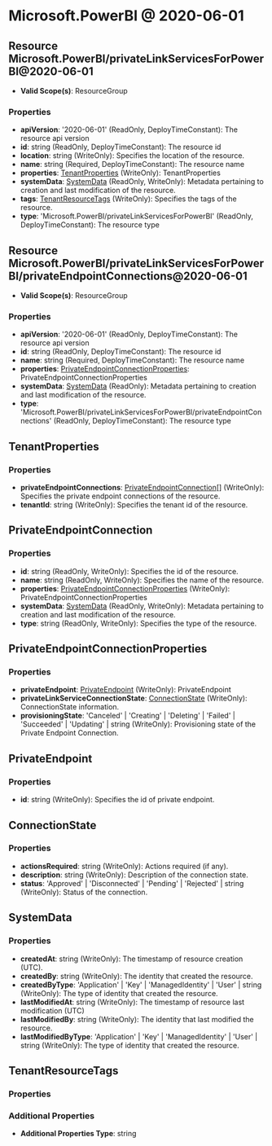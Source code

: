 # Microsoft.PowerBI @ 2020-06-01

## Resource Microsoft.PowerBI/privateLinkServicesForPowerBI@2020-06-01
* **Valid Scope(s)**: ResourceGroup
### Properties
* **apiVersion**: '2020-06-01' (ReadOnly, DeployTimeConstant): The resource api version
* **id**: string (ReadOnly, DeployTimeConstant): The resource id
* **location**: string (WriteOnly): Specifies the location of the resource.
* **name**: string (Required, DeployTimeConstant): The resource name
* **properties**: [TenantProperties](#tenantproperties) (WriteOnly): TenantProperties
* **systemData**: [SystemData](#systemdata) (ReadOnly, WriteOnly): Metadata pertaining to creation and last modification of the resource.
* **tags**: [TenantResourceTags](#tenantresourcetags) (WriteOnly): Specifies the tags of the resource.
* **type**: 'Microsoft.PowerBI/privateLinkServicesForPowerBI' (ReadOnly, DeployTimeConstant): The resource type

## Resource Microsoft.PowerBI/privateLinkServicesForPowerBI/privateEndpointConnections@2020-06-01
* **Valid Scope(s)**: ResourceGroup
### Properties
* **apiVersion**: '2020-06-01' (ReadOnly, DeployTimeConstant): The resource api version
* **id**: string (ReadOnly, DeployTimeConstant): The resource id
* **name**: string (Required, DeployTimeConstant): The resource name
* **properties**: [PrivateEndpointConnectionProperties](#privateendpointconnectionproperties): PrivateEndpointConnectionProperties
* **systemData**: [SystemData](#systemdata) (ReadOnly): Metadata pertaining to creation and last modification of the resource.
* **type**: 'Microsoft.PowerBI/privateLinkServicesForPowerBI/privateEndpointConnections' (ReadOnly, DeployTimeConstant): The resource type

## TenantProperties
### Properties
* **privateEndpointConnections**: [PrivateEndpointConnection](#privateendpointconnection)[] (WriteOnly): Specifies the private endpoint connections of the resource.
* **tenantId**: string (WriteOnly): Specifies the tenant id of the resource.

## PrivateEndpointConnection
### Properties
* **id**: string (ReadOnly, WriteOnly): Specifies the id of the resource.
* **name**: string (ReadOnly, WriteOnly): Specifies the name of the resource.
* **properties**: [PrivateEndpointConnectionProperties](#privateendpointconnectionproperties) (WriteOnly): PrivateEndpointConnectionProperties
* **systemData**: [SystemData](#systemdata) (ReadOnly, WriteOnly): Metadata pertaining to creation and last modification of the resource.
* **type**: string (ReadOnly, WriteOnly): Specifies the type of the resource.

## PrivateEndpointConnectionProperties
### Properties
* **privateEndpoint**: [PrivateEndpoint](#privateendpoint) (WriteOnly): PrivateEndpoint
* **privateLinkServiceConnectionState**: [ConnectionState](#connectionstate) (WriteOnly): ConnectionState information.
* **provisioningState**: 'Canceled' | 'Creating' | 'Deleting' | 'Failed' | 'Succeeded' | 'Updating' | string (WriteOnly): Provisioning state of the Private Endpoint Connection.

## PrivateEndpoint
### Properties
* **id**: string (WriteOnly): Specifies the id of private endpoint.

## ConnectionState
### Properties
* **actionsRequired**: string (WriteOnly): Actions required (if any).
* **description**: string (WriteOnly): Description of the connection state.
* **status**: 'Approved' | 'Disconnected' | 'Pending' | 'Rejected' | string (WriteOnly): Status of the connection.

## SystemData
### Properties
* **createdAt**: string (WriteOnly): The timestamp of resource creation (UTC).
* **createdBy**: string (WriteOnly): The identity that created the resource.
* **createdByType**: 'Application' | 'Key' | 'ManagedIdentity' | 'User' | string (WriteOnly): The type of identity that created the resource.
* **lastModifiedAt**: string (WriteOnly): The timestamp of resource last modification (UTC)
* **lastModifiedBy**: string (WriteOnly): The identity that last modified the resource.
* **lastModifiedByType**: 'Application' | 'Key' | 'ManagedIdentity' | 'User' | string (WriteOnly): The type of identity that created the resource.

## TenantResourceTags
### Properties
### Additional Properties
* **Additional Properties Type**: string

